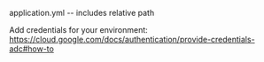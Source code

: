 application.yml -- includes relative path

Add credentials for your environment: https://cloud.google.com/docs/authentication/provide-credentials-adc#how-to
